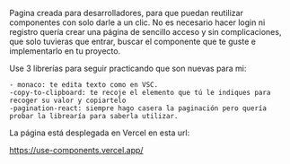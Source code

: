 Pagina creada para desarrolladores, para que puedan reutilizar componentes con solo darle a un clic.
No es necesario hacer login ni registro quería crear una página de sencillo acceso y sin complicaciones, que solo tuvieras que entrar, buscar el componente que te guste e implementarlo en tu proyecto.

Use 3 librerías para seguir practicando que son nuevas para mi:  

    - monaco: te edita texto como en VSC.
    -copy-to-clipboard: te recoje el elemento que tú le indiques para recoger su valor y copiartelo
    -pagination-react: siempre hago casera la paginación pero quería probar la librearía para saberla utilizar.

La página está desplegada en Vercel en esta url: 

https://use-components.vercel.app/


